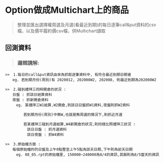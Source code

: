 # Option做成Multichart上的商品
>整理並匯出選擇權周選及月選(看最近到期)的每日逐筆call&amp;put資料的csv檔，以及價平履約價csv檔，供Multichart讀取  

## 回測資料  
>### 邏輯講解:
```
>>　1.每日的call&put資訊由來為抓取逐筆資料中, 有符合最近到期日期者  
　　eg. 若到期月份(周別)有 2020012, 202008W2, 202008, 則最近到期為202008W2  
```
```
>>　2.碰到禮拜三同時開倉的狀況 :   
　　日盤 : 抓該日結算資料  
　　夜盤 : 抓新開倉資料  
　　　eg. 某禮拜三W1結算,W2開倉,則該日日盤抓W1資料,夜盤則抓W2資料  
	  
　　　　　若到期月份(周別)中無W,也就是無周選的情況下,則抓近月選  
  
　　　　　若某禮拜三碰到月選結算,W4新開倉的狀況,則同樣比照禮拜三狀況 :  
　　　　　　該日日盤 : 抓月選資料  
　　　　　　該日夜盤 : 抓W4資料  
```
```
>>　3.原始檔方面 :  
　　每個原始檔的的日盤及上午0點整至上午5點為該天日期,下午則為前天日期  
　　　eg. 08_05.rpt的原始檔里, 150000~240000為8/4的資訊,其餘則為8/5當天的資訊  
```
